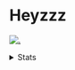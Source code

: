 # Heyzzz  

[![.](https://skillicons.dev/icons?i=js,java)](https://skillicons.dev)  

<details>
<summary>Stats</summary
<!--START_SECTION:waka-->

```txt
JavaScript   1 hr 58 mins    ██████████████████▓░░░░░░   74.68 %
JSON         25 mins         ████░░░░░░░░░░░░░░░░░░░░░   16.03 %
Bash         14 mins         ██▒░░░░░░░░░░░░░░░░░░░░░░   09.23 %
Other        0 secs          ░░░░░░░░░░░░░░░░░░░░░░░░░   00.06 %
```

<!--END_SECTION:waka-->
</details>
